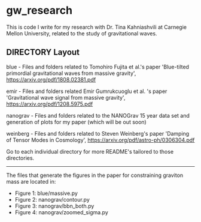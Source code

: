 # gw_research
This is code I write for my research with Dr. Tina Kahniashvili at Carnegie Mellon University, related to the study of gravitational waves.

DIRECTORY Layout
----------------------------
blue - Files and folders related to Tomohiro Fujita et al.'s paper 'Blue-tilted primordial gravitational waves from massive gravity', https://arxiv.org/pdf/1808.02381.pdf 

emir - Files and folders related Emir Gumrukcuoglu et al. 's paper 'Gravitational wave signal from massive gravity', https://arxiv.org/pdf/1208.5975.pdf  

nanograv - Files and folders related to the NANOGrav 15 year data set and generation of plots for my paper (which will be out soon)

weinberg - Files and folders related to Steven Weinberg's paper 'Damping of Tensor Modes in Cosmology', https://arxiv.org/pdf/astro-ph/0306304.pdf 

Go to each individual directory for more README's tailored to those directories. 

----------------------------
The files that generate the figures in the paper for constraining graviton mass are located in:
  - Figure 1: blue/massive.py
  - Figure 2: nanograv/contour.py
  - Figure 3: nanograv/bbn_both.py
  - Figure 4: nanograv/zoomed_sigma.py


